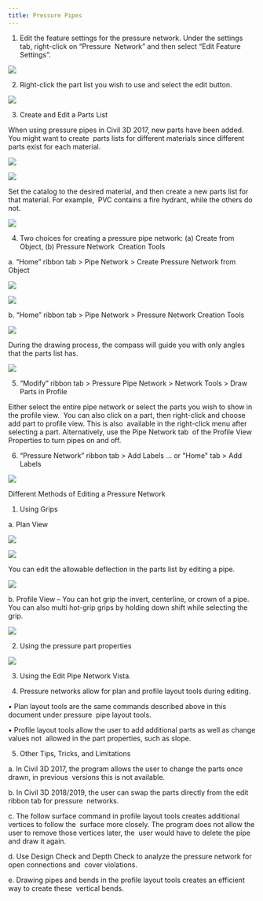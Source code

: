 ```yaml
---
title: Pressure Pipes  
---
```


1. Edit the feature settings for the pressure network. Under the settings tab, right-click on “Pressure  Network” and then select “Edit Feature Settings”.  

![](images/pressure-pipes/image1.png)

2. Right-click the part list you wish to use and select the edit button.

![](images/pressure-pipes/image3.png)

3. Create and Edit a Parts List  

When using pressure pipes in Civil 3D 2017, new parts have been added. You might want to create  parts lists for different materials since different parts exist for each material.  

![](images/pressure-pipes/image2.png)

![](images/pressure-pipes/image11.png)

Set the catalog to the desired material, and then create a new parts list for that material. For example,  PVC contains a fire hydrant, while the others do not.

![](images/pressure-pipes/image10.png)

4. Two choices for creating a pressure pipe network: (a) Create from Object, (b) Pressure Network  Creation Tools  

a. “Home” ribbon tab > Pipe Network > Create Pressure Network from Object

![](images/pressure-pipes/image15.png)

![](images/pressure-pipes/image13.png)

b. “Home” ribbon tab > Pipe Network > Pressure Network Creation Tools  

![](images/pressure-pipes/image7.png)

During the drawing process, the compass will guide you with only angles that the parts list has.

![](images/pressure-pipes/image5.png)

5. “Modify” ribbon tab > Pressure Pipe Network > Network Tools > Draw Parts in Profile  

Either select the entire pipe network or select the parts you wish to show in the profile view.  You can also click on a part, then right-click and choose add part to profile view. This is also  available in the right-click menu after selecting a part. Alternatively, use the Pipe Network tab  of the Profile View Properties to turn pipes on and off.  

6. “Pressure Network” ribbon tab > Add Labels ... or "Home" tab > Add Labels

![](images/pressure-pipes/image8.png)

Different Methods of Editing a Pressure Network  

1. Using Grips  

a. Plan View  

![](images/pressure-pipes/image4.png)

![](images/pressure-pipes/image6.png)

You can edit the allowable deflection in the parts list by editing a pipe.

![](images/pressure-pipes/image12.png)


b. Profile View – You can hot grip the invert, centerline, or crown of a pipe. You can also multi hot-grip grips by holding down shift while selecting the grip.  

![](images/pressure-pipes/image14.png)

2. Using the pressure part properties

![](images/pressure-pipes/image9.png)

3. Using the Edit Pipe Network Vista.  

4. Pressure networks allow for plan and profile layout tools during editing.  

• Plan layout tools are the same commands described above in this document under pressure  pipe layout tools.  

• Profile layout tools allow the user to add additional parts as well as change values not  allowed in the part properties, such as slope.

5. Other Tips, Tricks, and Limitations  

a. In Civil 3D 2017, the program allows the user to change the parts once drawn, in previous  versions this is not available.  

b. In Civil 3D 2018/2019, the user can swap the parts directly from the edit ribbon tab for pressure  networks.  

c. The follow surface command in profile layout tools creates additional vertices to follow the  surface more closely. The program does not allow the user to remove those vertices later, the  user would have to delete the pipe and draw it again.  

d. Use Design Check and Depth Check to analyze the pressure network for open connections and  cover violations.  

e. Drawing pipes and bends in the profile layout tools creates an efficient way to create these  vertical bends.  
